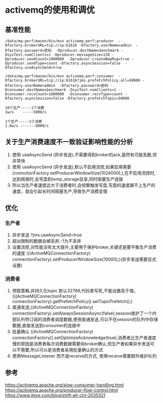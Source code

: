 # activemq的使用和调优

## 基准性能

```
/data/mq-perf/maven/bin/mvn activemq-perf:producer  -Dfactory.brokerURL=tcp://ip:61616 -Dfactory.userName=admin  -Dfactory.password=密码  -Dproducer.destName=benchmark -DsysTest.numClients=1 -Dproducer.messageSize=120 -Dproducer.sendCount=1000000  -Dproducer.createNewMsg=true -Dproducer.sendType=count -Dfactory.asyncSession=false  -Dfactory.useAsyncSend=true

```

```
/data/mq-perf/maven/bin/mvn activemq-perf:consumer  -Dfactory.brokerURL=tcp://ip:61616?jms.prefetchPolicy.all=50000 -Dfactory.userName=admin  -Dfactory.password=密码 -Dconsumer.destName=benchmark -DsysTest.numClients=1 -Dconsumer.recvCount=1000000  -Dconsumer.recvType=count -Dfactory.asyncSession=false -Dfactory.prefetchTopic=50000
```

```
10个生产-----1个消费 
1w/s    -----5000/s

1个生产-----1个消费
1.8w/s -------8000/s
```

## 关于生产消费速度不一致验证影响性能的分析
1. 使用 useAsyncSend (异步发送),不需要得到broker的ack,虽然有可能丢数,但非常快
2. 使用 useAsyncSend (异步发送),默认不启用流控,如果启用需要(connctionFactory.setProducerWindowSize(1024000);),在不启用流控时,达到阈值<systemUsage>时,会写盘到temp_storage目录,同时阻塞生产连接
3. 所以当生产者速度远大于消费者时,会频繁触发写盘,写盘的速度跟不上生产的速度，就会引起长时间阻塞生产,导致生产消费变慢


## 优化

### 生产者
1. 异步发送 ?jms.useAsyncSend=true
2. <constantPendingMessageLimitStrategy limit="-1"/> 超出限制的数据会被丢弃,-1为不丢弃
3. 设置流控,对性能没有太大提升,主要用于保护broker,关键还是要平衡生产消费的速度 (((ActiveMQConnectionFactory) connectionFactory).setProducerWindowSize(10000);)(异步发送需要显式设置)

### 消费者
1. 预取策略,非持久化topic 默认32766,代码里写死,不能设置高于值。(((ActiveMQConnectionFactory) connectionFactory).getPrefetchPolicy().setTopicPrefetch();)
2. 直通发送,((ActiveMQConnectionFactory) connectionFactory).setAlwaysSessionAsync(false);session维护了一个内部队列供订阅的消费者调度数据,使用直通发送,可以不在session的队列中存储数据,直接发送到consumer的连接中
3. 批量确认 ((ActiveMQConnectionFactory) connectionFactory)).setOptimizeAcknowledge(true);消费者比生产者速度慢的原因是消费者每次消费数据需要向broker确认,但生产者如果异步发送可以不需要,所以可以是消费者采用批量确认的方式
4. 使用MessageListener 而不是receive的方式, 使用receive需要额外维护队列



## 参考
https://activemq.apache.org/slow-consumer-handling.html
https://activemq.apache.org/producer-flow-control.html
https://www.iteye.com/blog/shift-alt-ctrl-2035321